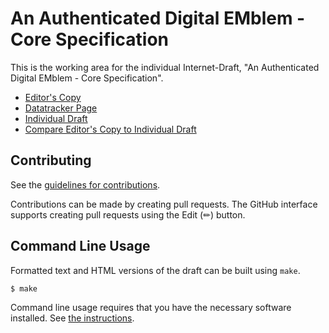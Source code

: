 # An Authenticated Digital EMblem - Core Specification

This is the working area for the individual Internet-Draft, "An Authenticated Digital EMblem - Core Specification".

* [Editor's Copy](https://adem-wg.github.io/adem/#go.draft-linker-cfct-adem-core.html)
* [Datatracker Page](https://datatracker.ietf.org/doc/draft-linker-cfct-adem-core)
* [Individual Draft](https://datatracker.ietf.org/doc/html/draft-linker-cfct-adem-core)
* [Compare Editor's Copy to Individual Draft](https://adem-wg.github.io/adem/#go.draft-linker-cfct-adem-core.diff)


## Contributing

See the
[guidelines for contributions](https://github.com/adem-wg/adem/blob/main/CONTRIBUTING.md).

Contributions can be made by creating pull requests.
The GitHub interface supports creating pull requests using the Edit (✏) button.


## Command Line Usage

Formatted text and HTML versions of the draft can be built using `make`.

```sh
$ make
```

Command line usage requires that you have the necessary software installed.  See
[the instructions](https://github.com/martinthomson/i-d-template/blob/main/doc/SETUP.md).

